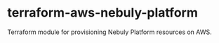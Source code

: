 # terraform-aws-nebuly-platform
Terraform module for provisioning Nebuly Platform resources on AWS.
